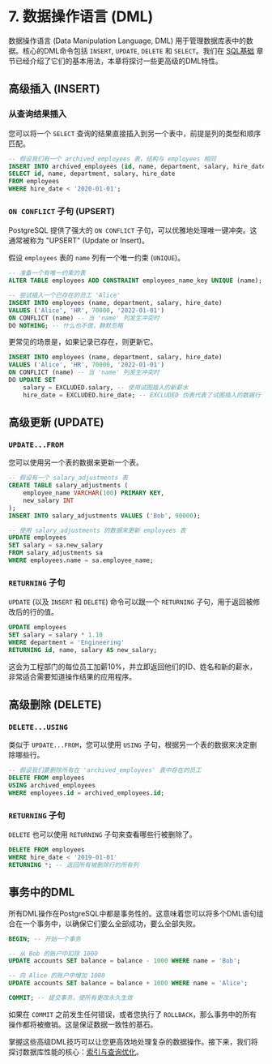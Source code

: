 # 7. 数据操作语言 (DML)

数据操作语言 (Data Manipulation Language, DML) 用于管理数据库表中的数据。核心的DML命令包括 `INSERT`, `UPDATE`, `DELETE` 和 `SELECT`。我们在 [SQL基础](sql-basics.md) 章节已经介绍了它们的基本用法，本章将探讨一些更高级的DML特性。

## 高级插入 (INSERT)

### 从查询结果插入

您可以将一个 `SELECT` 查询的结果直接插入到另一个表中，前提是列的类型和顺序匹配。

```sql
-- 假设我们有一个 archived_employees 表，结构与 employees 相同
INSERT INTO archived_employees (id, name, department, salary, hire_date)
SELECT id, name, department, salary, hire_date
FROM employees
WHERE hire_date < '2020-01-01';
```

### `ON CONFLICT` 子句 (UPSERT)

PostgreSQL 提供了强大的 `ON CONFLICT` 子句，可以优雅地处理唯一键冲突。这通常被称为 "UPSERT" (Update or Insert)。

假设 `employees` 表的 `name` 列有一个唯一约束 (`UNIQUE`)。

```sql
-- 准备一个有唯一约束的表
ALTER TABLE employees ADD CONSTRAINT employees_name_key UNIQUE (name);

-- 尝试插入一个已存在的员工 'Alice'
INSERT INTO employees (name, department, salary, hire_date)
VALUES ('Alice', 'HR', 70000, '2022-01-01')
ON CONFLICT (name) -- 当 'name' 列发生冲突时
DO NOTHING; -- 什么也不做，静默忽略
```

更常见的场景是，如果记录已存在，则更新它。

```sql
INSERT INTO employees (name, department, salary, hire_date)
VALUES ('Alice', 'HR', 70000, '2022-01-01')
ON CONFLICT (name) -- 当 'name' 列发生冲突时
DO UPDATE SET
    salary = EXCLUDED.salary, -- 使用试图插入的新薪水
    hire_date = EXCLUDED.hire_date; -- EXCLUDED 伪表代表了试图插入的数据行
```

## 高级更新 (UPDATE)

### `UPDATE...FROM`

您可以使用另一个表的数据来更新一个表。

```sql
-- 假设有一个 salary_adjustments 表
CREATE TABLE salary_adjustments (
    employee_name VARCHAR(100) PRIMARY KEY,
    new_salary INT
);
INSERT INTO salary_adjustments VALUES ('Bob', 90000);

-- 使用 salary_adjustments 的数据来更新 employees 表
UPDATE employees
SET salary = sa.new_salary
FROM salary_adjustments sa
WHERE employees.name = sa.employee_name;
```

### `RETURNING` 子句

`UPDATE` (以及 `INSERT` 和 `DELETE`) 命令可以跟一个 `RETURNING` 子句，用于返回被修改后的行的值。

```sql
UPDATE employees
SET salary = salary * 1.10
WHERE department = 'Engineering'
RETURNING id, name, salary AS new_salary;
```
这会为工程部门的每位员工加薪10%，并立即返回他们的ID、姓名和新的薪水，非常适合需要知道操作结果的应用程序。

## 高级删除 (DELETE)

### `DELETE...USING`

类似于 `UPDATE...FROM`，您可以使用 `USING` 子句，根据另一个表的数据来决定删除哪些行。

```sql
-- 假设我们要删除所有在 'archived_employees' 表中存在的员工
DELETE FROM employees
USING archived_employees
WHERE employees.id = archived_employees.id;
```

### `RETURNING` 子句

`DELETE` 也可以使用 `RETURNING` 子句来查看哪些行被删除了。

```sql
DELETE FROM employees
WHERE hire_date < '2019-01-01'
RETURNING *; -- 返回所有被删除行的所有列
```

## 事务中的DML

所有DML操作在PostgreSQL中都是事务性的。这意味着您可以将多个DML语句组合在一个事务中，以确保它们要么全部成功，要么全部失败。

```sql
BEGIN; -- 开始一个事务

-- 从 Bob 的账户中扣除 1000
UPDATE accounts SET balance = balance - 1000 WHERE name = 'Bob';

-- 向 Alice 的账户中增加 1000
UPDATE accounts SET balance = balance + 1000 WHERE name = 'Alice';

COMMIT; -- 提交事务，使所有更改永久生效
```

如果在 `COMMIT` 之前发生任何错误，或者您执行了 `ROLLBACK`，那么事务中的所有操作都将被撤销。这是保证数据一致性的基石。

掌握这些高级DML技巧可以让您更高效地处理复杂的数据操作。接下来，我们将探讨数据库性能的核心：[索引与查询优化](indexing-query-optimization.md)。 